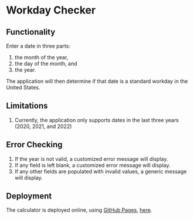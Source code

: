 # Workday Checker

## Functionality

Enter a date in three parts:

1. the month of the year,
2. the day of the month, and
3. the year.

The application will then determine if that date is a standard workday in the United States.

## Limitations

1. Currently, the application only supports dates in the last three years (2020, 2021, and 2022)

## Error Checking

1. If the year is not valid, a customized error message will display.
2. If any field is left blank, a customized error message will display.
3. If any other fields are populated with invalid values, a generic message will display.

## Deployment

The calculator is deployed online, using [GitHub Pages](https://pages.github.com/), [here](https://brandonholmes.github.io/WorkdayChecker/).
